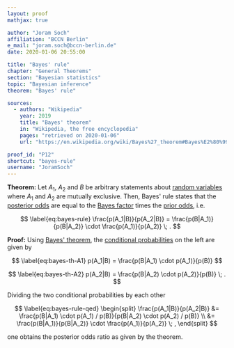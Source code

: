 ```yaml
---
layout: proof
mathjax: true

author: "Joram Soch"
affiliation: "BCCN Berlin"
e_mail: "joram.soch@bccn-berlin.de"
date: 2020-01-06 20:55:00

title: "Bayes' rule"
chapter: "General Theorems"
section: "Bayesian statistics"
topic: "Bayesian inference"
theorem: "Bayes' rule"

sources:
  - authors: "Wikipedia"
    year: 2019
    title: "Bayes' theorem"
    in: "Wikipedia, the free encyclopedia"
    pages: "retrieved on 2020-01-06"
    url: "https://en.wikipedia.org/wiki/Bayes%27_theorem#Bayes%E2%80%99_rule"

proof_id: "P12"
shortcut: "bayes-rule"
username: "JoramSoch"
---
```



**Theorem:** Let $A_1$, $A_2$ and $B$ be arbitrary statements about [random variables](/D/rvar) where $A_1$ and $A_2$ are mutually exclusive. Then, Bayes' rule states that the [posterior odds](/D/odds) are equal to the [Bayes factor](/D/bf) times the [prior odds](/D/odds), i.e.

$$ \label{eq:bayes-rule}
\frac{p(A_1|B)}{p(A_2|B)} = \frac{p(B|A_1)}{p(B|A_2)} \cdot \frac{p(A_1)}{p(A_2)} \; .
$$


**Proof:** Using [Bayes' theorem](/P/bayes-th), the [conditional probabilities](/D/prob-cond) on the left are given by

$$ \label{eq:bayes-th-A1}
p(A_1|B) = \frac{p(B|A_1) \cdot p(A_1)}{p(B)}
$$

$$ \label{eq:bayes-th-A2}
p(A_2|B) = \frac{p(B|A_2) \cdot p(A_2)}{p(B)} \; .
$$

Dividing the two conditional probabilities by each other

$$ \label{eq:bayes-rule-qed}
\begin{split}
\frac{p(A_1|B)}{p(A_2|B)} &= \frac{p(B|A_1) \cdot p(A_1) / p(B)}{p(B|A_2) \cdot p(A_2) / p(B)} \\
&= \frac{p(B|A_1)}{p(B|A_2)} \cdot \frac{p(A_1)}{p(A_2)} \; ,
\end{split}
$$

one obtains the posterior odds ratio as given by the theorem.